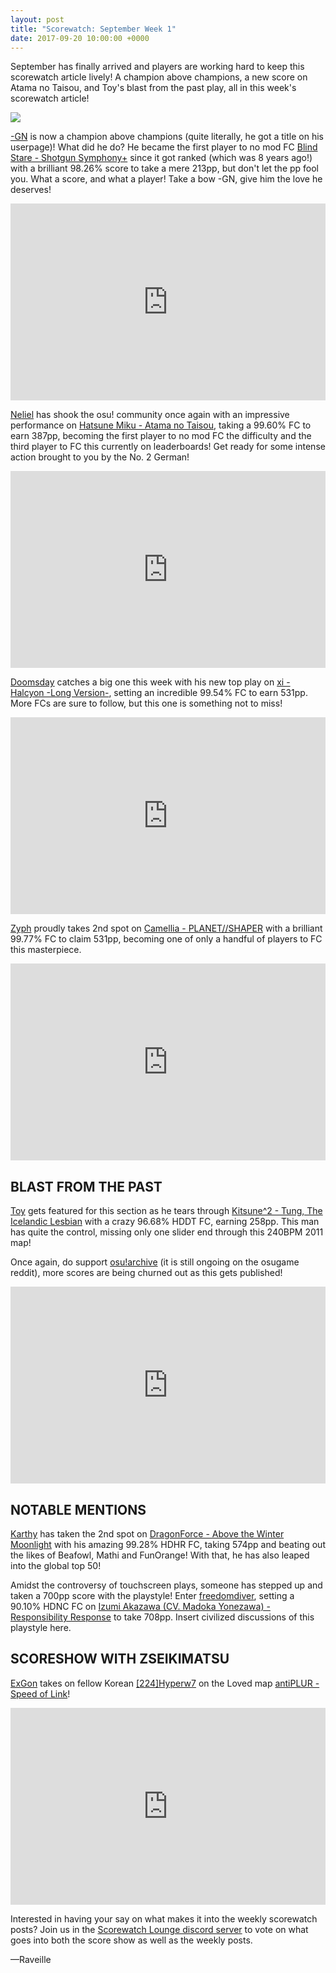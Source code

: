 ```yaml
---
layout: post
title: "Scorewatch: September Week 1"
date: 2017-09-20 10:00:00 +0000
---
```


September has finally arrived and players are working hard to keep this scorewatch article lively! A champion above champions, a new score on Atama no Taisou, and Toy's blast from the past play, all in this week's scorewatch article!

![](/wiki/shared/news/2017-09-20-scorewatch-september-week-1/banner.jpg)

[-GN](https://osu.ppy.sh/users/895581) is now a champion above champions (quite literally, he got a title on his userpage)! What did he do? He became the first player to no mod FC [Blind Stare - Shotgun Symphony+](https://osu.ppy.sh/beatmaps/32570) since it got ranked (which was 8 years ago!) with a brilliant 98.26% score to take a mere 213pp, but don't let the pp fool you. What a score, and what a player! Take a bow -GN, give him the love he deserves!

<iframe width="100%" height="315" src="https://www.youtube.com/embed/ZU_mePe56BY" frameborder="0" allowfullscreen></iframe></br>

[Neliel](https://osu.ppy.sh/users/1500305) has shook the osu! community once again with an impressive performance on [Hatsune Miku - Atama no Taisou](https://osu.ppy.sh/beatmaps/133938), taking a 99.60% FC to earn 387pp, becoming the first player to no mod FC the difficulty and the third player to FC this currently on leaderboards! Get ready for some intense action brought to you by the No. 2 German!

<iframe width="100%" height="315" src="https://www.youtube.com/embed/4Qmuv_FKt_k" frameborder="0" allowfullscreen></iframe></br>

[Doomsday](https://osu.ppy.sh/users/18983) catches a big one this week with his new top play on [xi - Halcyon -Long Version-](https://osu.ppy.sh/beatmaps/1179007?m=0), setting an incredible 99.54% FC to earn 531pp. More FCs are sure to follow, but this one is something not to miss!

<iframe width="100%" height="315" src="https://www.youtube.com/embed/gHJcOIES_4s" frameborder="0" allowfullscreen></iframe></br>

[Zyph](https://osu.ppy.sh/users/1600432) proudly takes 2nd spot on [Camellia - PLANET//SHAPER](https://osu.ppy.sh/beatmaps/823842?m=3) with a brilliant 99.77% FC to claim 531pp, becoming one of only a handful of players to FC this masterpiece.

<iframe width="100%" height="315" src="https://www.youtube.com/embed/6SvPtpDqcdM" frameborder="0" allowfullscreen></iframe></br>

## BLAST FROM THE PAST

[Toy](https://osu.ppy.sh/users/2757689) gets featured for this section as he tears through [Kitsune^2 - Tung, The Icelandic Lesbian](https://osu.ppy.sh/beatmaps/114295) with a crazy 96.68% HDDT FC, earning 258pp. This man has quite the control, missing only one slider end through this 240BPM 2011 map!

Once again, do support [osu!archive](https://www.reddit.com/r/osugame/comments/6ysxim/osuarchive_22_toy_kitsune2_tung_the_icelandic/) (it is still ongoing on the osugame reddit), more scores are being churned out as this gets published!

<iframe width="100%" height="315" src="https://www.youtube.com/embed/0gaQ15jXriU" frameborder="0" allowfullscreen></iframe></br>

## NOTABLE MENTIONS

[Karthy](https://osu.ppy.sh/users/4196808) has taken the 2nd spot on [DragonForce - Above the Winter Moonlight](https://osu.ppy.sh/beatmaps/908042) with his amazing 99.28% HDHR FC, taking 574pp and beating out the likes of Beafowl, Mathi and FunOrange! With that, he has also leaped into the global top 50!

Amidst the controversy of touchscreen plays, someone has stepped up and taken a 700pp score with the playstyle! Enter [freedomdiver](https://osu.ppy.sh/users/8482062), setting a 90.10% HDNC FC on [Izumi Akazawa (CV. Madoka Yonezawa) - Responsibility Response](https://osu.ppy.sh/beatmaps/1055147?m=0) to take 708pp. Insert civilized discussions of this playstyle here.

## SCORESHOW WITH ZSEIKIMATSU

[ExGon](https://osu.ppy.sh/users/214187) takes on fellow Korean [[224]Hyperw7](https://osu.ppy.sh/users/4158549) on the Loved map [antiPLUR - Speed of Link](https://osu.ppy.sh/beatmapsets/374606)!

<iframe width="100%" height="315" src="https://www.youtube.com/embed/r5aKxRfTgw0" frameborder="0" allowfullscreen></iframe></br>



Interested in having your say on what makes it into the weekly scorewatch posts? Join us in the [Scorewatch Lounge discord server](https://discordapp.com/invite/aFubwd4) to vote on what goes into both the score show as well as the weekly posts.

—Raveille
